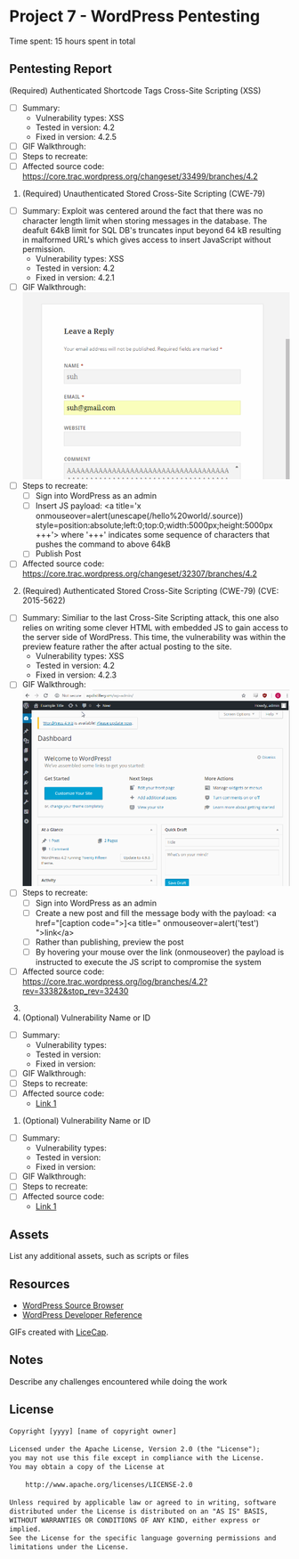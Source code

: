 # Project 7 - WordPress Pentesting

Time spent: 15 hours spent in total

## Pentesting Report
(Required) Authenticated Shortcode Tags Cross-Site Scripting (XSS)
  - [ ] Summary: 
    - Vulnerability types: XSS
    - Tested in version: 4.2
    - Fixed in version: 4.2.5
  - [ ] GIF Walkthrough:
  - [ ] Steps to recreate: 
  - [ ] Affected source code: https://core.trac.wordpress.org/changeset/33499/branches/4.2

1. (Required) Unauthenticated Stored Cross-Site Scripting (CWE-79)
  - [ ] Summary: Exploit was centered around the fact that there was no character length limit when storing messages in the database. The deafult 64kB limit for SQL DB's truncates input beyond 64 kB resulting in malformed URL's which gives access to insert JavaScript without permission.
    - Vulnerability types: XSS
    - Tested in version: 4.2
    - Fixed in version: 4.2.1
  - [ ] GIF Walkthrough: ![](https://github.com/ConnorCason/CodePath-Week-7-WordPress/blob/master/Vuln_1.gif)
  - [ ] Steps to recreate: 
    - [ ] Sign into WordPress as an admin
    - [ ] Insert JS payload: &lt;a title='x onmouseover=alert(unescape(/hello%20world/.source)) style=position:absolute;left:0;top:0;width:5000px;height:5000px +++'></a> where '+++' indicates some sequence of characters that pushes the command to above 64kB
    - [ ] Publish Post
  - [ ] Affected source code: https://core.trac.wordpress.org/changeset/32307/branches/4.2
2. (Required) Authenticated Stored Cross-Site Scripting (CWE-79) (CVE: 2015-5622)
  - [ ] Summary: Similiar to the last Cross-Site Scripting attack, this one also relies on writing some clever HTML with embedded JS to gain access to the server side of WordPress. This time, the vulnerability was within the preview feature rather the after actual posting to the site.
    - Vulnerability types: XSS
    - Tested in version: 4.2 
    - Fixed in version: 4.2.3
  - [ ] GIF Walkthrough: ![](https://github.com/ConnorCason/CodePath-Week-7-WordPress/blob/master/Vuln_2.gif)
  - [ ] Steps to recreate: 
    - [ ] Sign into WordPress as an admin
    - [ ] Create a new post and fill the message body with the payload: &lt;a href="[caption code=">]</a>&lt;a title=" onmouseover=alert('test')  ">link&lt;/a>
    - [ ] Rather than publishing, preview the post
    - [ ] By hovering your mouse over the link (onmouseover) the payload is instructed to execute the JS script to compromise the system
  - [ ] Affected source code: https://core.trac.wordpress.org/log/branches/4.2?rev=33382&stop_rev=32430
3. 
4. (Optional) Vulnerability Name or ID
  - [ ] Summary: 
    - Vulnerability types:
    - Tested in version:
    - Fixed in version: 
  - [ ] GIF Walkthrough: 
  - [ ] Steps to recreate: 
  - [ ] Affected source code:
    - [Link 1](https://core.trac.wordpress.org/browser/tags/version/src/source_file.php)
1. (Optional) Vulnerability Name or ID
  - [ ] Summary: 
    - Vulnerability types:
    - Tested in version:
    - Fixed in version: 
  - [ ] GIF Walkthrough: 
  - [ ] Steps to recreate: 
  - [ ] Affected source code:
    - [Link 1](https://core.trac.wordpress.org/browser/tags/version/src/source_file.php) 

## Assets

List any additional assets, such as scripts or files

## Resources

- [WordPress Source Browser](https://core.trac.wordpress.org/browser/)
- [WordPress Developer Reference](https://developer.wordpress.org/reference/)

GIFs created with [LiceCap](http://www.cockos.com/licecap/).

## Notes

Describe any challenges encountered while doing the work

## License

    Copyright [yyyy] [name of copyright owner]

    Licensed under the Apache License, Version 2.0 (the "License");
    you may not use this file except in compliance with the License.
    You may obtain a copy of the License at

        http://www.apache.org/licenses/LICENSE-2.0

    Unless required by applicable law or agreed to in writing, software
    distributed under the License is distributed on an "AS IS" BASIS,
    WITHOUT WARRANTIES OR CONDITIONS OF ANY KIND, either express or implied.
    See the License for the specific language governing permissions and
    limitations under the License.